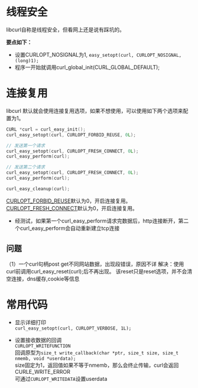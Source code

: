 # 线程安全  
libcurl自称是线程安全，但看网上还是说有踩坑的。  
  
**要点如下：**  
* 设置CURLOPT_NOSIGNAL为1, `easy_setopt(curl, CURLOPT_NOSIGNAL, (long)1);`  
* 程序一开始就调用curl_global_init(CURL_GLOBAL_DEFAULT);  

# 连接复用
libcurl 默认就会使用连接复用选项，如果不想使用，可以使用如下两个选项来配置为1。
```c
CURL *curl = curl_easy_init();
curl_easy_setopt(curl, CURLOPT_FORBID_REUSE, 0L);

// 发送第一个请求
curl_easy_setopt(curl, CURLOPT_FRESH_CONNECT, 0L);
curl_easy_perform(curl);

// 发送第二个请求
curl_easy_setopt(curl, CURLOPT_FRESH_CONNECT, 0L);
curl_easy_perform(curl);

curl_easy_cleanup(curl);
```

[CURLOPT_FORBID_REUSE](https://curl.se/libcurl/c/CURLOPT_FORBID_REUSE.html)默认为0，开启连接复用。  
[CURLOPT_FRESH_CONNECT](https://curl.se/libcurl/c/CURLOPT_FRESH_CONNECT.html)默认为0，开启连接复用。  
  
* 经测试，如果第一个curl_easy_perform请求完数据后，http连接断开，第二个curl_easy_perform会自动重新建立tcp连接  

## 问题
（1）一个curl句柄post get不同网站数据，出现段错误，原因不详
解决：使用curl前调用curl_easy_reset(curl);后不再出现。
该reset只是reset选项，并不会清空连接，dns缓存,cookie等信息


# 常用代码  
  
* 显示详细打印  
`curl_easy_setopt(curl, CURLOPT_VERBOSE, 1L);`  

* 设置接收数据的回调  
`CURLOPT_WRITEFUNCTION`  
回调原型为`size_t write_callback(char *ptr, size_t size, size_t nmemb, void *userdata);`  
size固定为1，返回值如果不等于nmemb，那么会终止传输，curl会返回CURLE_WRITE_ERROR  
可通过`CURLOPT_WRITEDATA`设置userdata  

